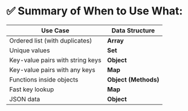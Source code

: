 # ✅ Summary of When to Use What:

| Use Case                             | Data Structure        |
|-------------------------------------|------------------------|
| Ordered list (with duplicates)      | **Array**              |
| Unique values                       | **Set**                |
| Key-value pairs with string keys    | **Object**             |
| Key-value pairs with any keys       | **Map**                |
| Functions inside objects            | **Object (Methods)**   |
| Fast key lookup                     | **Map**                |
| JSON data                           | **Object**             |

